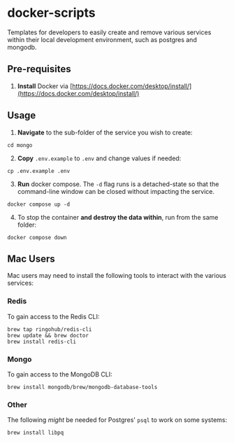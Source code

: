 # docker-scripts

Templates for developers to easily create and remove various services within their local development environment, such as postgres and mongodb.

## Pre-requisites

1. **Install** Docker via [https://docs.docker.com/desktop/install/](https://docs.docker.com/desktop/install/)

## Usage

1. **Navigate** to the sub-folder of the service you wish to create:

```
cd mongo
```

2. **Copy** `.env.example` to `.env` and change values if needed:

```
cp .env.example .env
```

3. **Run** docker compose. The `-d` flag runs is a detached-state so that the command-line window can be closed without impacting the service.

```
docker compose up -d
```

4. To stop the container **and destroy the data within**, run from the same folder:

```
docker compose down
```

## Mac Users

Mac users may need to install the following tools to interact with the various services:

### Redis

To gain access to the Redis CLI:
```
brew tap ringohub/redis-cli
brew update && brew doctor
brew install redis-cli
```

### Mongo

To gain access to the MongoDB CLI:
```
brew install mongodb/brew/mongodb-database-tools
```

### Other

The following *might* be needed for Postgres' `psql` to work on some systems:
```
brew install libpq
```
